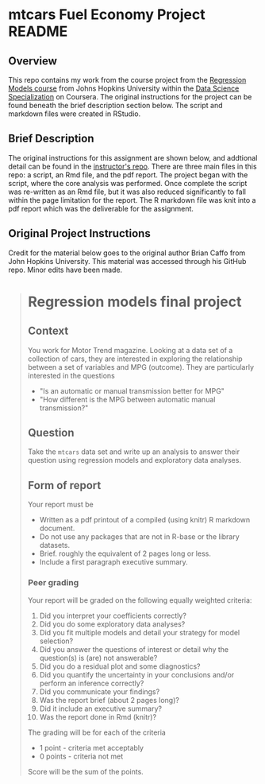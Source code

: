 # mtcars Fuel Economy Project README

## Overview

This repo contains my work from the course project from the
[Regression Models course][1] from Johns Hopkins University within the
[Data Science Specialization][2] on Coursera. The original instructions for the
project can be found beneath the brief description section below. The script
and markdown files were created in RStudio.

[1]: https://www.coursera.org/learn/regression-models "Regression Models course"
[2]: https://www.coursera.org/specializations/jhu-data-science "Data Science Specialization"


## Brief Description

The original instructions for this assignment are shown below, and addtional
detail can be found in the [instructor's repo][3]. There are three main files in
this repo: a script, an Rmd file, and the pdf report. The project began with the
script, where the core analysis was performed. Once complete the script was
re-written as an Rmd file, but it was also reduced significantly to fall within
the page limitation for the report. The R markdown file was knit into a pdf
report which was the deliverable for the assignment.

[3]: https://github.com/bcaffo/courses/blob/master/07_RegressionModels/project/project.md "instructor's repo"


## Original Project Instructions

Credit for the material below goes to the original author Brian Caffo from John
Hopkins University. This material was accessed through his GitHub repo. Minor
edits have been made.

># Regression models final project
>
>## Context
>You work for Motor Trend magazine. Looking at a data set of a collection of
cars, they are interested in exploring the relationship between a set of
variables and MPG (outcome). They are particularly interested in the questions
>
>- "Is an automatic or manual transmission better for MPG"
>- "How different is the MPG between automatic manual transmission?"
>
>## Question
>Take the `mtcars` data set and write up an analysis to answer their question
using regression models and exploratory data analyses.
>
>## Form of report
>Your report must be
>* Written as a pdf printout of a compiled (using knitr) R markdown document.
>  * Do not use any packages that are not in R-base or the library datasets. 
>* Brief. roughly the equivalent of 2 pages long or less. 
>* Include a first paragraph executive summary.
>  
>### Peer grading
>Your report will be graded on the following equally weighted criteria:
>
>1. Did you interpret your coefficients correctly?
>2. Did you do some exploratory data analyses?
>3. Did you fit multiple models and detail your strategy for model selection?
>4. Did you answer the questions of interest or detail why the question(s) is
(are) not answerable?
>5. Did you do a residual plot and some diagnostics?
>6. Did you quantify the uncertainty in your conclusions and/or perform an
inference correctly?
>7. Did you communicate your findings?
>8. Was the report brief (about 2 pages long)?
>9. Did it include an executive summary?
>10. Was the report done in Rmd (knitr)?
>
>The grading will be for each of the criteria
>  * 1 point - criteria met acceptably 
>  * 0 points - criteria not met
>
>Score will be the sum of the points.

